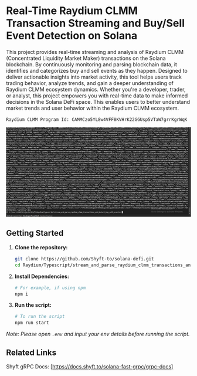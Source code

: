 <a id="readme-top"></a>
# Real-Time Raydium CLMM Transaction Streaming and Buy/Sell Event Detection on Solana

This project provides real-time streaming and analysis of Raydium CLMM (Concentrated Liquidity Market Maker) transactions
on the Solana blockchain. By continuously monitoring and parsing blockchain data,
it identifies and categorizes buy and sell events as they happen.
Designed to deliver actionable insights into market activity,
this tool helps users track trading behavior, analyze trends,
and gain a deeper understanding of Raydium CLMM ecosystem dynamics. 
Whether you're a developer, trader, or analyst,
this project empowers you with real-time data to make informed decisions in the Solana DeFi space.
This enables users to better understand market trends and user behavior within the Raydium CLMM ecosystem.

```
Raydium CLMM Program Id: CAMMCzo5YL8w4VFF8KVHrK22GGUsp5VTaW7grrKgrWqK
```

![screenshot](assets/buy-sell-events.png?raw=true "Screenshot")

## Getting Started

1. **Clone the repository:**
   ```bash
   git clone https://github.com/Shyft-to/solana-defi.git
   cd Raydium/Typescript/stream_and_parse_raydium_clmm_transactions_and_detect_buy_sell_events
   ```

2. **Install Dependencies:**

    ```bash
    # For example, if using npm
    npm i
    ```

3. **Run the script:**

    ```bash
    # To run the script
    npm run start
    ```

*Note: Please open `.env` and input your env details before running the script.*

## Related Links

Shyft gRPC Docs: [https://docs.shyft.to/solana-fast-grpc/grpc-docs]
